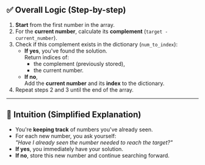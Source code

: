 ## ✅ Overall Logic (Step-by-step)

1. **Start** from the first number in the array.
2. For the **current number**, calculate its **complement** (`target - current_number`).
3. Check if this complement exists in the dictionary (`num_to_index`):
   - **If yes**, you've found the solution.  
     Return indices of:
     - the complement (previously stored),
     - the current number.
   - **If no**,  
     Add the **current number** and its **index** to the dictionary.
4. Repeat steps 2 and 3 until the end of the array.

---

## 🚩 Intuition (Simplified Explanation)

- You're **keeping track** of numbers you've already seen.
- For each new number, you ask yourself:  
  _"Have I already seen the number needed to reach the target?"_
- **If yes**, you immediately have your solution.
- **If no**, store this new number and continue searching forward.
